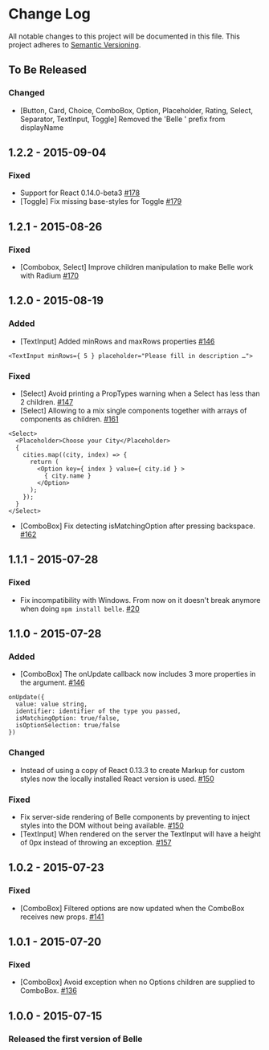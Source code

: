 # Change Log
All notable changes to this project will be documented in this file.
This project adheres to [Semantic Versioning](http://semver.org/).

## To Be Released

### Changed
- [Button, Card, Choice, ComboBox, Option, Placeholder, Rating, Select, Separator, TextInput, Toggle] Removed the 'Belle ' prefix from displayName

## 1.2.2 - 2015-09-04

### Fixed
- Support for React 0.14.0-beta3 [#178](https://github.com/nikgraf/belle/pull/178)
- [Toggle] Fix missing base-styles for Toggle [#179](https://github.com/nikgraf/belle/issues/179)

## 1.2.1 - 2015-08-26

### Fixed
- [Combobox, Select] Improve children manipulation to make Belle work with Radium [#170](https://github.com/nikgraf/belle/issues/170)

## 1.2.0 - 2015-08-19

### Added
- [TextInput] Added minRows and maxRows properties [#146](https://github.com/nikgraf/belle/pull/146)

```
<TextInput minRows={ 5 } placeholder="Please fill in description …">
```

### Fixed
- [Select] Avoid printing a PropTypes warning when a Select has less than 2 children. [#147](https://github.com/nikgraf/belle/issues/147)
- [Select] Allowing to a mix single components together with arrays of components as children. [#161](https://github.com/nikgraf/belle/issues/161)

```
<Select>
  <Placeholder>Choose your City</Placeholder>
  {
    cities.map((city, index) => {
      return (
        <Option key={ index } value={ city.id } >
          { city.name }
        </Option>
      );
    });
  }
</Select>
```

- [ComboBox] Fix detecting isMatchingOption after pressing backspace. [#162](https://github.com/nikgraf/belle/issues/162)

## 1.1.1 - 2015-07-28
### Fixed

- Fix incompatibility with Windows. From now on it doesn't break anymore when doing `npm install belle`. [#20](https://github.com/nikgraf/belle/issues/20)

## 1.1.0 - 2015-07-28
### Added
- [ComboBox] The onUpdate callback now includes 3 more properties in the argument.  [#146](https://github.com/nikgraf/belle/pull/146)

```
onUpdate({
  value: value string,
  identifier: identifier of the type you passed,
  isMatchingOption: true/false,
  isOptionSelection: true/false
})
```

### Changed
- Instead of using a copy of React 0.13.3 to create Markup for custom styles now the locally installed React version is used. [#150](https://github.com/nikgraf/belle/pull/150)

### Fixed
- Fix server-side rendering of Belle components by preventing to inject styles into the DOM without being available. [#150](https://github.com/nikgraf/belle/pull/150)
- [TextInput] When rendered on the server the TextInput will have a height of 0px instead of throwing an exception. [#157](https://github.com/nikgraf/belle/pull/157)

## 1.0.2 - 2015-07-23
### Fixed
- [ComboBox] Filtered options are now updated when the ComboBox receives new props. [#141](https://github.com/nikgraf/belle/issues/141)

## 1.0.1 - 2015-07-20
### Fixed
- [ComboBox] Avoid exception when no Options children are supplied to ComboBox. [#136](https://github.com/nikgraf/belle/issues/136)

## 1.0.0 - 2015-07-15
### Released the first version of Belle
